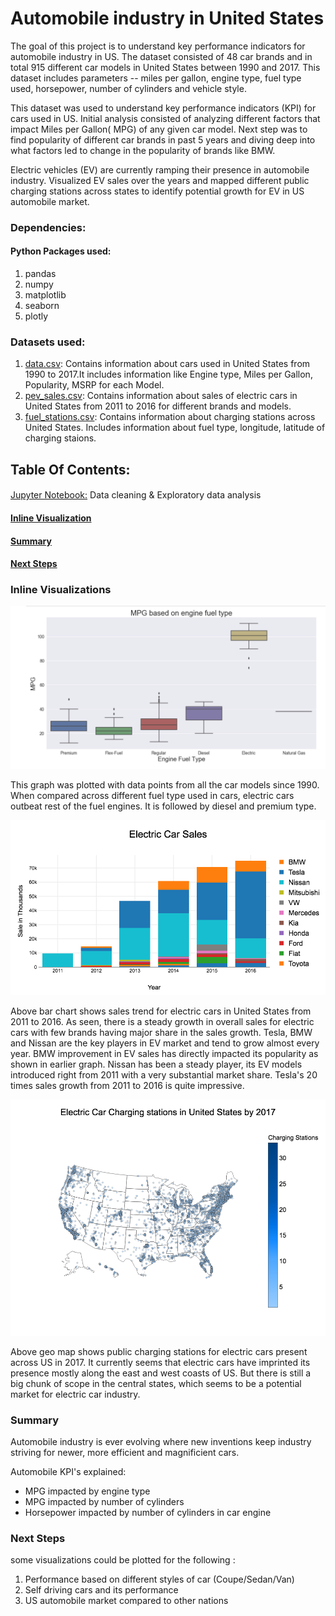 # Automobile industry in United States
<p>The goal of this project is to understand key performance indicators for automobile industry in US. The dataset consisted of 48 car brands and in total 915 different  car models in United States between 1990 and 2017. This dataset includes parameters -- miles per gallon, engine type, fuel type used, horsepower, number of cylinders and vehicle style.
<p>This dataset was used to understand key performance indicators (KPI) for cars used in US. Initial analysis consisted of analyzing different factors that impact Miles per Gallon( MPG) of any given car model. Next step was to find popularity of different car brands in past 5 years and  diving deep into what factors led to change in the popularity of brands like BMW. 
<p>Electric vehicles (EV) are currently ramping their presence in automobile industry. Visualized EV sales over the years and mapped different public charging stations across states to identify potential growth for EV in US automobile market.</p>

### Dependencies:

#### Python Packages used:
<ol>
	<li>pandas</li>
	<li>numpy </li>
	<li>matplotlib</li>
	<li>seaborn </li>	
	<li>plotly</li>
</ol>

### Datasets used:
<ol type="decimal">
<li><a href="https://github.com/swarsabnis/Automobile-industry-in-United-States/blob/master/Data/data.csv">data.csv</a>: Contains information about cars used in United States from 1990 to 2017.It includes information like Engine type, Miles per Gallon, Popularity, MSRP for each Model.</li>

<li><a href="https://github.com/swarsabnis/Automobile-industry-in-United-States/blob/master/Data/pev_sales.csv">pev_sales.csv</a>: Contains information about sales of electric cars in United States from 2011 to 2016 for different brands and models. </li>

<li><a href="https://github.com/swarsabnis/Automobile-industry-in-United-States/blob/master/Data/fuel_stations.csv">fuel_stations.csv</a>: Contains information about charging stations across United States. Includes information about fuel type, longitude, latitude of charging staions.</li>
</ol>



## Table Of Contents:

####  
<a href="http://nbviewer.jupyter.org/github/swarsabnis/Automobile-industry-in-United-States/blob/master/Jupyter-Notebook/Automobile_in_United_States.ipynb">Jupyter Notebook:</a> Data cleaning & Exploratory data analysis 

#### [Inline Visualization](#viz-anchor)

#### [Summary](#summary-anchor)
#### [Next Steps](#nextstep-anchor)



### <a id='viz-anchor'></a>Inline Visualizations

![plot3](https://github.com/swarsabnis/Automobile-industry-in-United-States/blob/master/Images/plot3.png)
<p>This graph was plotted with data points from all the car models since 1990. When compared across different fuel type used in cars, electric cars outbeat rest of the fuel engines. It is followed by diesel and premium type.    </p> 
   
![map](https://github.com/swarsabnis/Automobile-industry-in-United-States/blob/master/Images/electric_sales.png)
<p>  Above bar chart shows sales trend for electric cars in United States from 2011 to 2016. As seen, there is a steady growth in overall sales for electric cars with few brands having major share in the sales growth. Tesla, BMW and Nissan are the key players in EV market and tend to grow almost every year. BMW improvement in EV sales has directly impacted its popularity as shown in earlier graph. Nissan has been a steady player, its EV models introduced right from 2011 with a very substantial market share. Tesla's 20 times sales growth from 2011 to 2016 is quite impressive. </p>



![map](https://github.com/swarsabnis/Automobile-industry-in-United-States/blob/master/Images/maps.png)
	
<p>Above geo map shows public charging stations for electric cars present across US in 2017. It currently seems that electric cars have imprinted its presence mostly along the east and west coasts of US. But there is still a big chunk of scope in the central states, which seems to be a potential market for electric car industry. </p>



### <a id='summary-anchor'></a>Summary

<p> Automobile industry is ever evolving where new inventions keep industry striving for newer, more efficient and magnificient cars.
  
<p> Automobile KPI's explained:

<ul>
	<li>MPG impacted by engine type
	<li>MPG impacted by number of cylinders
  <li>Horsepower impacted by number of cylinders in car engine</li></ul>
</p>

###  <a id='nextstep-anchor'></a> Next Steps

some visualizations could be plotted for the following :
<ol>
	<li> Performance based on different styles of car (Coupe/Sedan/Van)
	<li>Self driving cars and its performance
	<li> US automobile market compared to other nations</li></ol>




